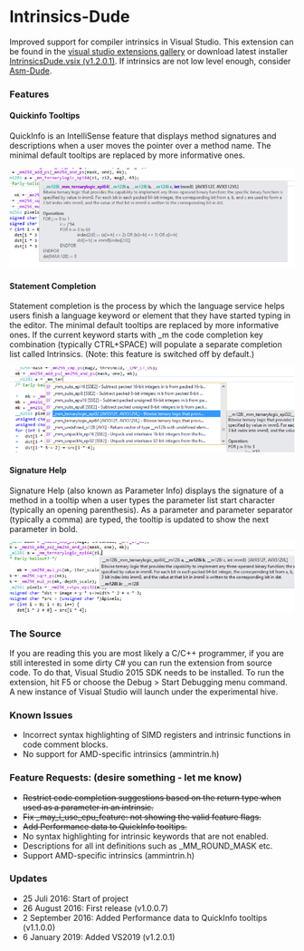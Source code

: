 # Intrinsics-Dude
Improved support for compiler intrinsics in Visual Studio. This extension can be found in the [visual studio extensions gallery](https://visualstudiogallery.msdn.microsoft.com/2deb6fbb-ff72-470b-a9ac-96115a0bf0ad) or download latest installer [IntrinsicsDude.vsix (v1.2.0.1)](https://github.com/HJLebbink/intrinsics-dude/releases/download/1.2.0.1/IntrinsicsDude.vsix). If intrinsics are not low level enough, consider [Asm-Dude](https://github.com/HJLebbink/asm-dude).

### Features

#### Quickinfo Tooltips
QuickInfo is an IntelliSense feature that displays method signatures and descriptions when a user moves the pointer over a method name. The minimal default tooltips are replaced by more informative ones. 

![label-analysis](https://github.com/HJLebbink/intrinsics-dude/blob/master/Images/QuickInfo.png?raw=true "QuickInfo")

#### Statement Completion
Statement completion is the process by which the language service helps users finish a language keyword or element that they have started typing in the editor. The minimal default tooltips are replaced by more informative ones. If the current keyword starts with _m the code completion key combination (typically CTRL+SPACE) will populate a separate completion list called Intrinsics. (Note: this feature is switched off by default.)

![label-analysis](https://github.com/HJLebbink/intrinsics-dude/blob/master/Images/StatementCompletion.png?raw=true "Statement Completion")

#### Signature Help

Signature Help (also known as Parameter Info) displays the signature of a method in a tooltip when a user types the parameter list start character (typically an opening parenthesis). As a parameter and parameter separator (typically a comma) are typed, the tooltip is updated to show the next parameter in bold.

![label-analysis](https://github.com/HJLebbink/intrinsics-dude/blob/master/Images/SignatureHelp.png?raw=true "Signature Help")

### The Source

If you are reading this you are most likely a C/C++ programmer, if you are still interested in some dirty C# you can run the extension from source code. To do that, Visual Studio 2015 SDK needs to be installed. To run the extension, hit F5 or choose the Debug > Start Debugging menu command. A new instance of Visual Studio will launch under the experimental hive.

### Known Issues
* Incorrect syntax highlighting of SIMD registers and intrinsic functions in code comment blocks.
* No support for AMD-specific intrinsics (ammintrin.h)

### Feature Requests: (desire something - let me know)
* ~~Restrict code completion suggestions based on the return type when used as a parameter in an intrinsic.~~
* ~~Fix _may_i_use_cpu_feature: not showing the valid feature flags.~~
* ~~Add Performance data to QuickInfo tooltips.~~
* No syntax highlighting for intrinsic keywords that are not enabled.
* Descriptions for all int definitions such as _MM_ROUND_MASK etc.
* Support AMD-specific intrinsics (ammintrin.h)

### Updates
* 25 Juli 2016: Start of project
* 26 August 2016: First release (v1.0.0.7)
* 2 September 2016: Added Performance data to QuickInfo tooltips (v1.1.0.0)
* 6 January 2019: Added VS2019 (v1.2.0.1)
